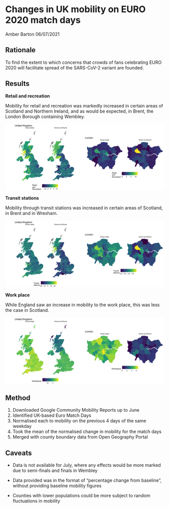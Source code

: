 Changes in UK mobility on EURO 2020 match days
================
Amber Barton
06/07/2021

## Rationale

To find the extent to which concerns that crowds of fans celebrating
EURO 2020 will facilitate spread of the SARS-CoV-2 variant are founded.

## Results

**Retail and recreation**

Mobility for retail and recreation was markedly increased in certain
areas of Scotland and Northern Ireland, and as would be expected, in
Brent, the London Borough containing Wembley.

![](Changes-in-mobility-on-Euro-2020-Match-Days_files/figure-gfm/unnamed-chunk-1-1.png)<!-- -->

**Transit stations**

Mobility through transit stations was increased in certain areas of
Scotland, in Brent and in Wrexham.

![](Changes-in-mobility-on-Euro-2020-Match-Days_files/figure-gfm/unnamed-chunk-2-1.png)<!-- -->

**Work place**

While England saw an increase in mobility to the work place, this was
less the case in Scotland.

![](Changes-in-mobility-on-Euro-2020-Match-Days_files/figure-gfm/unnamed-chunk-3-1.png)<!-- -->

## Method

1.  Downloaded Google Community Mobility Reports up to June
2.  Identified UK-based Euro Match Days
3.  Normalised each to mobility on the previous 4 days of the same
    weekday
4.  Took the mean of the normalised change in mobility for the match
    days
5.  Merged with county boundary data from Open Geography Portal

## Caveats

-   Data is not available for July, where any effects would be more
    marked due to semi-finals and finals in Wembley

-   Data provided was in the format of “percentage change from
    baseline”, without providing baseline mobility figures

-   Counties with lower populations could be more subject to random
    fluctuations in mobility
